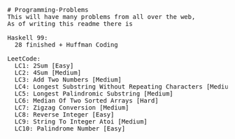 <pre>
# Programming-Problems
This will have many problems from all over the web,
As of writing this readme there is

Haskell 99: 
  28 finished + Huffman Coding

LeetCode: 
  LC1: 2Sum [Easy] 
  LC2: 4Sum [Medium] 
  LC3: Add Two Numbers [Medium] 
  LC4: Longest Substring Without Repeating Characters [Medium] 
  LC5: Longest Palindromic Substring [Medium]
  LC6: Median Of Two Sorted Arrays [Hard]
  LC7: Zigzag Conversion [Medium]
  LC8: Reverse Integer [Easy]
  LC9: String To Integer Atoi [Medium]
  LC10: Palindrome Number [Easy]
</pre>
